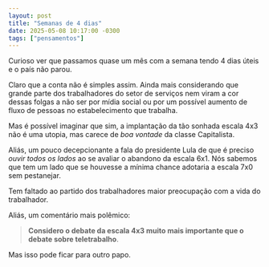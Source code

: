 ```yaml
---
layout: post
title: "Semanas de 4 dias"
date: 2025-05-08 10:17:00 -0300
tags: ["pensamentos"]
---
```

Curioso ver que passamos quase um mês com a semana tendo 4 dias úteis e o país não parou.  

Claro que a conta não é simples assim. Ainda mais considerando que grande parte dos trabalhadores do setor de serviços nem viram a cor dessas folgas a não ser por mídia social ou por um possível aumento de fluxo de pessoas no estabelecimento que trabalha.  

Mas é possível imaginar que sim, a implantação da tão sonhada escala 4x3 não é uma utopia, mas carece de *boa vontade* da classe Capitalista.  

Aliás, um pouco decepcionante a fala do presidente Lula de que é preciso *ouvir todos os lados* ao se avaliar o abandono da escala 6x1. Nós sabemos que tem um lado que se houvesse a mínima chance adotaria a escala 7x0 sem pestanejar.  

Tem faltado ao partido dos trabalhadores maior preocupação com a vida do trabalhador.  

Aliás, um comentário mais polêmico:

>**Considero o debate da escala 4x3 muito mais importante que o debate sobre teletrabalho**.  

Mas isso pode ficar para outro papo.